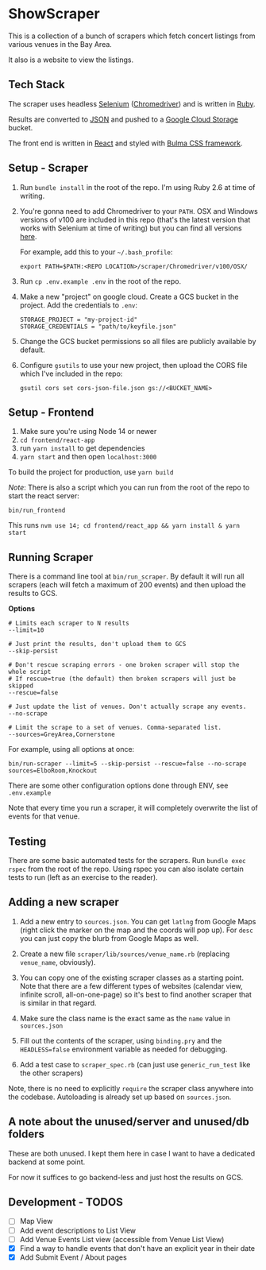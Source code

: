 # ShowScraper

This is a collection of a bunch of scrapers which fetch concert listings from
various venues in the Bay Area.

It also is a website to view the listings.

## Tech Stack

The scraper uses headless [Selenium](https://www.selenium.dev/)
([Chromedriver](https://chromedriver.chromium.org/downloads))
and is written in [Ruby](https://www.ruby-lang.org/en/).

Results are converted to [JSON](https://www.json.org/json-en.html)
and pushed to a [Google Cloud Storage](https://cloud.google.com/storage)
bucket.

The front end is written in [React](https://reactjs.org/)
and styled with [Bulma CSS framework](https://bulma.io/).

## Setup - Scraper

1. Run `bundle install` in the root of the repo. I'm using Ruby 2.6 at time of writing.

1. You're gonna need to add Chromedriver to your `PATH`.
   OSX and Windows versions of v100 are included in this repo
   (that's the latest version that works with Selenium at time of writing)
   but you can find all versions [here](https://chromedriver.chromium.org/).

   For example, add this to your `~/.bash_profile`:

   ```
   export PATH=$PATH:<REPO LOCATION>/scraper/Chromedriver/v100/OSX/
   ```

1. Run `cp .env.example .env` in the root of the repo.

1. Make a new "project" on google cloud. Create a GCS bucket in the project. Add the credentials to `.env`:
  
    ```
    STORAGE_PROJECT = "my-project-id"
    STORAGE_CREDENTIALS = "path/to/keyfile.json"
    ```

1. Change the GCS bucket permissions so all files are publicly available by default.

1. Configure `gsutils` to use your new project, then upload the CORS file which I've included in the repo:

    ```
    gsutil cors set cors-json-file.json gs://<BUCKET_NAME>
    ```

## Setup - Frontend

1. Make sure you're using Node 14 or newer
2. `cd frontend/react-app`
3. run `yarn install` to get dependencies
4. `yarn start` and then open `localhost:3000`

To build the project for production, use `yarn build`

_Note_: There is also a script which you can run from the root of the repo to start the react server:

```
bin/run_frontend
```

This runs `nvm use 14; cd frontend/react_app && yarn install & yarn start`


## Running Scraper

There is a command line tool at `bin/run_scraper`.
By default it will run all scrapers (each will fetch a maximum of 200 events) 
and then upload the results to GCS.

**Options**

```
# Limits each scraper to N results
--limit=10

# Just print the results, don't upload them to GCS
--skip-persist

# Don't rescue scraping errors - one broken scraper will stop the whole script
# If rescue=true (the default) then broken scrapers will just be skipped
--rescue=false

# Just update the list of venues. Don't actually scrape any events.
--no-scrape

# Limit the scrape to a set of venues. Comma-separated list.
--sources=GreyArea,Cornerstone
```

For example, using all options at once:

```
bin/run-scraper --limit=5 --skip-persist --rescue=false --no-scrape sources=ElboRoom,Knockout
```

There are some other configuration options done through ENV, see `.env.example`

Note that every time you run a scraper, it will completely overwrite the list of events for that venue.

## Testing

There are some basic automated tests for the scrapers. Run `bundle exec rspec` from the root of the repo.
Using rspec you can also isolate certain tests to run (left as an exercise to the reader).

## Adding a new scraper

1. Add a new entry to `sources.json`. You can get `latlng` from Google Maps
(right click the marker on the map and the coords will pop up). For `desc` you can
just copy the blurb from Google Maps as well.

2. Create a new file `scraper/lib/sources/venue_name.rb` (replacing `venue_name`, obviously).

3. You can copy one of the existing scraper classes as a starting point.
   Note that there are a few different types of websites (calendar view, infinite scroll, all-on-one-page)
   so it's best to find another scraper that is similar in that regard.

4. Make sure the class name is the exact same as the `name` value in `sources.json`

5. Fill out the contents of the scraper, using `binding.pry` and the `HEADLESS=false`
   environment variable as needed for debugging.

6. Add a test case to `scraper_spec.rb` (can just use `generic_run_test` like the other scrapers)

Note, there is no need to explicitly `require` the scraper class anywhere into the codebase.
Autoloading is already set up based on `sources.json`.

## A note about the unused/server and unused/db folders

These are both unused. I kept them here in case I want to have a dedicated backend at some point.

For now it suffices to go backend-less and just host the results on GCS.

## Development - TODOS

- [ ] Map View
- [ ] Add event descriptions to List View
- [ ] Add Venue Events List view (accessible from Venue List View)
- [x] Find a way to handle events that don't have an explicit year in their date
- [x] Add Submit Event / About pages
